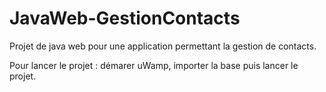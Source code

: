 # JavaWeb-GestionContacts
Projet de java web pour une application permettant la gestion de contacts.

Pour lancer le projet : démarer uWamp, importer la base puis lancer le projet.
